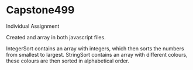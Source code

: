 # Capstone499
Individual Assignment

Created and array in both javascript files.

IntegerSort contains an array with integers, which then sorts the numbers from smallest to largest.
StringSort contains an array with different colours, these colours are then sorted in alphabetical order.

